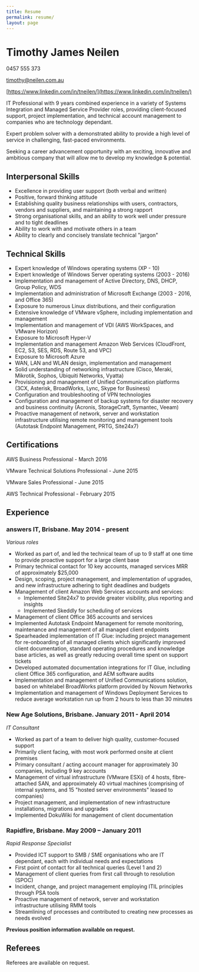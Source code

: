 ```yaml
---
title: Resume
permalink: resume/
layout: page
---
```

# Timothy James Neilen

0457 555 373

timothy@neilen.com.au

[https://www.linkedin.com/in/tneilen/](https://www.linkedin.com/in/tneilen/)

IT Professional with 9 years combined experience in a variety of Systems Integration and Managed Service Provider roles, providing client-focused support, project implementation, and technical account management to companies who are technology dependant.

Expert problem solver with a demonstrated ability to provide a high level of service in challenging, fast-paced environments.

Seeking a career advancement opportunity with an exciting, innovative and ambitious company that will allow me to develop my knowledge & potential.

## Interpersonal Skills

* Excellence in providing user support (both verbal and written)
* Positive, forward thinking attitude
* Establishing quality business relationships with users, contractors, vendors and suppliers, and maintaining a strong rapport
* Strong organisational skills, and an ability to work well under pressure and to tight deadlines
* Ability to work with and motivate others in a team
* Ability to clearly and concisely translate technical "jargon"

## Technical Skills

* Expert knowledge of Windows operating systems (XP - 10)
* Expert knowledge of Windows Server operating systems (2003 - 2016)
* Implementation and management of Active Directory, DNS, DHCP, Group Policy, WDS
* Implementation and administration of Microsoft Exchange (2003 - 2016, and Office 365)
* Exposure to numerous Linux distributions, and their configuration
* Extensive knowledge of VMware vSphere, including implementation and management
* Implementation and management of VDI (AWS WorkSpaces, and VMware Horizon)
* Exposure to Microsoft Hyper-V
* Implementation and management Amazon Web Services (CloudFront, EC2, S3, SES, RDS, Route 53, and VPC)
* Exposure to Microsoft Azure
* WAN, LAN and WLAN design, implementation and management
* Solid understanding of networking infrastructure (Cisco, Meraki, Mikrotik, Sophos, Ubiquiti Networks, Vyatta)
* Provisioning and management of Unified Communication platforms (3CX, Asterisk, BroadWorks, Lync, Skype for Business)
* Configuration and troubleshooting of VPN technologies
* Configuration and management of backup systems for disaster recovery and business continuity (Acronis, StorageCraft, Symantec, Veeam)
* Proactive management of network, server and workstation infrastructure utilising remote monitoring and management tools (Autotask Endpoint Management, PRTG, Site24x7)

## Certifications

AWS Business Professional - March 2016

VMware Technical Solutions Professional - June 2015

VMware Sales Professional -  June 2015

AWS Technical Professional - February 2015

## Experience

### answers IT, Brisbane. May 2014 - present

*Various roles*

* Worked as part of, and led the technical team of up to 9 staff at one time to provide proactive support for a large client base
* Primary technical contact for 10 key accounts, managed services MRR of approximately $25,000
* Design, scoping, project management, and implementation of upgrades, and new infrastructure adhering to tight deadlines and budgets
* Management of client Amazon Web Services accounts and services:
  * Implemented Site24x7 to provide greater visibility, plus reporting and insights
  * Implemented Skeddly for scheduling of services
* Management of client Office 365 accounts and services
* Implemented Autotask Endpoint Management for remote monitoring, maintenance and management of all managed client endpoints
* Spearheaded implementation of IT Glue: including project management for re-onboarding of all managed clients which significantly improved client documentation, standard operating procedures and knowledge base articles, as well as greatly reducing overall time spent on support tickets
* Developed automated documentation integrations for IT Glue, including client Office 365 configuration, and AEM software audits
* Implementation and management of Unified Communications solution, based on whitelabel BroadWorks platform provided by Novum Networks
* Implementation and management of Windows Deployment Services to reduce average workstation run up from 2 hours to less than 30 minutes

### New Age Solutions, Brisbane. January 2011 - April 2014

*IT Consultant*

* Worked as part of a team to deliver high quality, customer-focused support
* Primarily client facing, with most work performed onsite at client premises
* Primary consultant / acting account manager for approximately 30 companies, including 9 key accounts
* Management of virtual infrastructure (VMware ESXi) of 4 hosts, fibre-attached SAN, and   approximately 40 virtual machines (comprising of internal systems, and 15 "hosted server    environments" leased to companies)
* Project management, and implementation of new infrastructure installations, migrations and upgrades
* Implemented DokuWiki for management of client documentation

### Rapidfire, Brisbane. May 2009 – January 2011
*Rapid Response Specialist*

* Provided ICT support to SMB / SME organisations who are IT dependant, each with individual needs and expectations
* First point of contact for all technical queries (Level 1 and 2)
* Management of client queries from first call through to resolution (SPOC)
* Incident, change, and project management employing ITIL principles through PSA tools
* Proactive management of network, server and workstation infrastructure utilising RMM tools
* Streamlining of processes and contributed to creating new processes as needs evolved

**Previous position information available on request.**

## Referees

Referees are available on request.